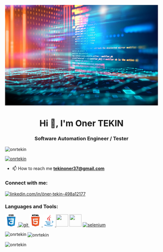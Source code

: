 <img src="https://github.com/onrtekin/onrtekin/blob/main/8.jpg?raw=true">

<h1 align="center">Hi 👋, I'm Oner TEKIN</h1>
<h3 align="center">Software Automation Engineer / Tester</h3>

<p align="left"> <img src="https://komarev.com/ghpvc/?username=onrtekin&label=Profile%20views&color=0e75b6&style=flat" alt="onrtekin" /> </p>

<p align="left"> <a href="https://github.com/ryo-ma/github-profile-trophy"><img src="https://github-profile-trophy.vercel.app/?username=onrtekin" alt="onrtekin" /></a> </p>

- 📫 How to reach me **tekinoner37@gmail.com**

<h3 align="left">Connect with me:</h3>
<p align="left">
<a href="https://linkedin.com/in/linkedin.com/in/öner-tekin-498a12177" target="blank"><img align="center" src="https://raw.githubusercontent.com/rahuldkjain/github-profile-readme-generator/master/src/images/icons/Social/linked-in-alt.svg" alt="linkedin.com/in/öner-tekin-498a12177" height="30" width="40" /></a>
</p>

<h3 align="left">Languages and Tools:</h3>
<p align="left"> <a href="https://www.w3schools.com/css/" target="_blank" rel="noreferrer"> <img src="https://raw.githubusercontent.com/devicons/devicon/master/icons/css3/css3-original-wordmark.svg" alt="css3" width="40" height="40"/> </a> <a href="https://git-scm.com/" target="_blank" rel="noreferrer"> <img src="https://www.vectorlogo.zone/logos/git-scm/git-scm-icon.svg" alt="git" width="30" height="30"/> </a> <a href="https://www.w3.org/html/" target="_blank" rel="noreferrer"> <img src="https://raw.githubusercontent.com/devicons/devicon/master/icons/html5/html5-original-wordmark.svg" alt="html5" width="40" height="40"/> </a> <a href="https://www.java.com" target="_blank" rel="noreferrer"> <img src="https://raw.githubusercontent.com/devicons/devicon/master/icons/java/java-original.svg" alt="java" width="40" height="40"/> </a><a href="https://www.jetbrains.com/idea/ " target="_blank" rel="noreferrer"><img src="https://icons.iconarchive.com/icons/papirus-team/papirus-apps/72/intellij-icon.png" width="40" height="40"></a>
<a href="https://code.visualstudio.com/ " rel="noreferrer"><img src="https://code.visualstudio.com/assets/images/code-stable.png" width="40" height="40"></a> <a href="https://www.selenium.dev" target="_blank" rel="noreferrer"><img   src="https://raw.githubusercontent.com/detain/svg-logos/780f25886640cef088af994181646db2f6b1a3f8/svg/selenium-logo.svg" alt="selenium" width="40" height="40"> 
  </a> </p>

<p><img align="left" src="https://github-readme-stats.vercel.app/api/top-langs?username=onrtekin&show_icons=true&locale=en&layout=compact" alt="onrtekin" /></p>

<p>&nbsp;<img align="center" src="https://github-readme-stats.vercel.app/api?username=onrtekin&show_icons=true&locale=en" alt="onrtekin" /></p>

<p><img align="center" src="https://github-readme-streak-stats.herokuapp.com/?user=onrtekin&" alt="onrtekin" /></p>


